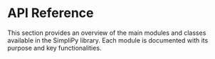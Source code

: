 # API Reference

This section provides an overview of the main modules and classes available in the SimpliPy library. Each module is documented with its purpose and key functionalities.
